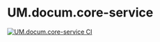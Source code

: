 # UM.docum.core-service

[![UM.docum.core-service CI](https://github.com/UM-services/UM.docum.core-service/actions/workflows/maven.yml/badge.svg?branch=main)](https://github.com/UM-services/UM.docum.core-service/actions/workflows/maven.yml)
